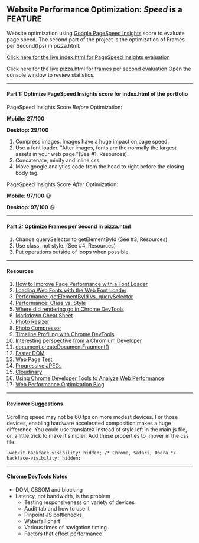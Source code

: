 ## Website Performance Optimization: *Speed* is a **FEATURE**

Website optimization using [Google PageSpeed Insights](https://developers.google.com/speed/pagespeed/insights/) score to evaluate page speed. The second part of the project is the optimization of Frames per Second(fps) in pizza.html. 

[Click here for the live index.html for PageSpeed Insights evaluation](https://nerdyrasa.github.io/optimize-website/)

[Click here for the live pizza.html for frames per second evaluation](https://nerdyrasa.github.io/optimize-website/views/pizza.html) Open the console window to review statistics.
___

#### Part 1: Optimize PageSpeed Insights score for index.html of the portfolio

PageSpeed Insights Score *Before* Optimization: 

**Mobile: 27/100**

**Desktop: 29/100**

1. Compress images. Images have a huge impact on page speed.
2. Use a font loader. "After images, fonts are the normally the largest assets in your web page."(See #1, Resources).
3. Concatenate, minify and inline css.
4. Move google analytics code from the head to right before the closing body tag.

PageSpeed Insights Score *After* Optimization: 

**Mobile: 97/100** :smiley:

**Desktop: 97/100** :smiley:
___

#### Part 2: Optimize Frames per Second in pizza.html

1. Change querySelector to getElementById (See #3, Resources)
2. Use class, not style. (See #4, Resources)
3. Put operations outside of loops when possible.
___

#### Resources

1. [How to Improve Page Performance with a Font Loader](https://www.sitepoint.com/improve-page-performance-font-loader/)
2. [Loading Web Fonts with the Web Font Loader](https://css-tricks.com/loading-web-fonts-with-the-web-font-loader/)
3. [Performance: getElementById vs. querySelector](https://jsperf.com/getelementbyid-vs-queryselector)
4. [Performance: Class vs. Style](https://jsperf.com/class-vs-style)
5. [Where did rendering go in Chrome DevTools](http://stackoverflow.com/questions/33292084/where-did-rendering-go-in-chrome-devtools)
6. [Markdown Cheat Sheet](https://beegit.com/markdown-cheat-sheet)
7. [Photo Resizer](http://webresizer.com/resizer/)
8. [Photo Compressor](https://compressor.io/compress)
9. [Timeline Profiling with Chrome DevTools](http://blog.librato.com/posts/chrome-devtools)
10. [Interesting perspective from a Chromium Developer](https://medium.com/@egraether/why-working-on-chrome-made-me-develop-a-tool-for-reading-source-code-7111ba21a6f0#.6mgo252tp)
11. [document.createDocumentFragment()](https://developer.mozilla.org/en-US/docs/Web/API/Document/createDocumentFragment)
12. [Faster DOM](https://news.ycombinator.com/item?id=11777450)
13. [Web Page Test](https://www.webpagetest.org/)
14. [Progressive JPEGs](http://cloudinary.com/blog/progressive_jpegs_and_green_martians)
15. [Cloudinary](http://cloudinary.com/)
16. [Using Chrome Developer Tools to Analyze Web Performance](https://www.youtube.com/watch?v=dr_SfAvtPxI)
17. [Web Performance Optimization Blog](https://wpostats.com/)
___

#### Reviewer Suggestions

Scrolling speed may not be 60 fps on more modest devices.  For those devices, enabling hardware accelerated composition makes a huge difference. You could use translateX instead of style.left in the main.js file, or, a little trick to make it simpler. Add these properties to .mover in the css file. 
   ```
   -webkit-backface-visibility: hidden; /* Chrome, Safari, Opera */
   backface-visibility: hidden;
   ```
___
   
#### Chrome DevTools Notes
   
- DOM, CSSOM and blocking
- Latency, not bandwidth, is the problem
   - Testing responsiveness on variety of devices
   - Audit tab and how to use it
   - Pinpoint JS bottlenecks
   - Waterfall chart
   - Various times of navigation timing
   - Factors that effect performance


    
